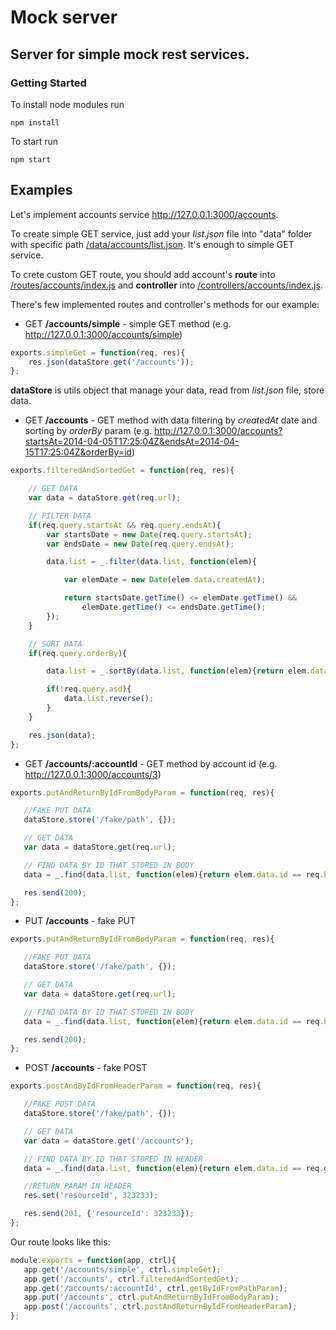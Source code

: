 # Mock server #
## Server for simple mock rest services. ##

### Getting Started

To install node modules run

 ```shell
 npm install
 ```

 To start run

 ```shell
 npm start
 ```

## Examples
Let's implement accounts service http://127.0.0.1:3000/accounts.

To create simple GET service, just add your *list.json* file into "data" folder with specific path [/data/accounts/list.json](https://github.com/smirnovigor/mockServer/blob/master/data/accounts/list.json).
It's enough to simple GET service.

To crete custom GET route, you should add account's **route** into [/routes/accounts/index.js](https://github.com/smirnovigor/mockServer/blob/master/routes/accounts/index.js) and **controller** into [/controllers/accounts/index.js](https://github.com/smirnovigor/mockServer/blob/master/controllers/accounts/index.js). 

There's few implemented routes and controller's methods for our example:

- GET **/accounts/simple** - simple GET method (e.g. http://127.0.0.1:3000/accounts/simple)
 ```javascript
 exports.simpleGet = function(req, res){
     res.json(dataStore.get('/accounts'));
 };
 ```
 **dataStore** is utils object that manage your data, read from *list.json* file, store data.

 - GET **/accounts** - GET method with data filtering by *createdAt* date and sorting by *orderBy* param (e.g. http://127.0.0.1:3000/accounts?startsAt=2014-04-05T17:25:04Z&endsAt=2014-04-15T17:25:04Z&orderBy=id)
 ```javascript
 exports.filteredAndSortedGet = function(req, res){
 
     // GET DATA
     var data = dataStore.get(req.url); 
 
     // FILTER DATA
     if(req.query.startsAt && req.query.endsAt){
         var startsDate = new Date(req.query.startsAt);
         var endsDate = new Date(req.query.endsAt);
 
         data.list = _.filter(data.list, function(elem){
 
             var elemDate = new Date(elem.data.createdAt);
 
             return startsDate.getTime() <= elemDate.getTime() &&
                 elemDate.getTime() <= endsDate.getTime();
         });
     }
 
     // SORT DATA
     if(req.query.orderBy){

         data.list = _.sortBy(data.list, function(elem){return elem.data[req.query.orderBy]});

         if(!req.query.asd){
             data.list.reverse();
         }
     }

     res.json(data);
 };
 ```

- GET **/accounts/:accountId** - GET method by account id (e.g. http://127.0.0.1:3000/accounts/3)
 ```javascript
exports.putAndReturnByIdFromBodyParam = function(req, res){

    //FAKE PUT DATA
    dataStore.store('/fake/path', {});

    // GET DATA
    var data = dataStore.get(req.url);

    // FIND DATA BY ID THAT STORED IN BODY
    data = _.find(data.list, function(elem){return elem.data.id == req.body.accountId});

    res.send(200);
};
```

- PUT **/accounts** - fake PUT 
 ```javascript
 exports.putAndReturnByIdFromBodyParam = function(req, res){

    //FAKE PUT DATA
    dataStore.store('/fake/path', {});

    // GET DATA
    var data = dataStore.get(req.url);

    // FIND DATA BY ID THAT STORED IN BODY
    data = _.find(data.list, function(elem){return elem.data.id == req.body.accountId});

    res.send(200);
};
 ```

- POST **/accounts** - fake POST
 ```javascript
 exports.postAndByIdFromHeaderParam = function(req, res){

    //FAKE POST DATA
    dataStore.store('/fake/path', {});

    // GET DATA
    var data = dataStore.get('/accounts');

    // FIND DATA BY ID THAT STORED IN HEADER
    data = _.find(data.list, function(elem){return elem.data.id == req.get('accountId')});

    //RETURN PARAM IN HEADER
    res.set('resourceId', 323233);

    res.send(201, {'resourceId': 323233});
};
 ```

Our route looks like this:
 ```javascript
module.exports = function(app, ctrl){
    app.get('/accounts/simple', ctrl.simpleGet);
    app.get('/accounts', ctrl.filteredAndSortedGet);
    app.get('/accounts/:accountId', ctrl.getByIdFromPathParam);
    app.put('/accounts', ctrl.putAndReturnByIdFromBodyParam);
    app.post('/accounts', ctrl.postAndReturnByIdFromHeaderParam);
};
```
